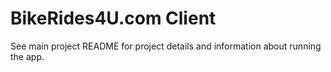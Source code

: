 # BikeRides4U.com Client

See main project README for project details and information about running the app.
